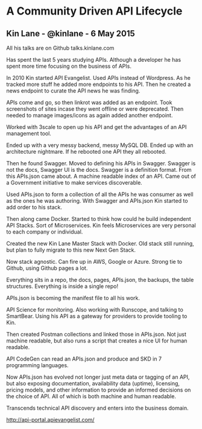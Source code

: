 # A Community Driven API Lifecycle

## Kin Lane - @kinlane - 6 May 2015

All his talks are on Github talks.kinlane.com

Has spent the last 5 years studying APIs. Although a developer he has spent more time focusing on the business of APIs.

In 2010 Kin started API Evangelist. Used APIs instead of Wordpress. As he tracked more stuff he added more endpoints to his API. Then he created a news endpoint to curate the API news he was finding.

APIs come and go, so then linkrot was added as an endpoint. Took screenshots of sites incase they went offline or were deprecated. Then needed to manage images/icons as again added another endpoint.

Worked with 3scale to open up his API and get the advantages of an API management tool.

Ended up with a very messy backend, messy MySQL DB. Ended up with an architecture nightmare. If he rebooted one API they all rebooted.

Then he found Swagger. Moved to defining his APIs in Swagger. Swagger is not the docs, Swagger UI is the docs. Swagger is a definition format. From this APIs.json came about. A machine readable index of an API. Came out of a Government initiative to make services discoverable.

Used APIs.json to form a collection of all the APIs he was consumer as well as the ones he was authoring. With Swagger and APIs.json Kin started to add order to his stack.

Then along came Docker. Started to think how could he build independent API Stacks. Sort of Microservices. Kin feels Microservices are very personal to each company or individual.

Created the new Kin Lane Master Stack with Docker. Old stack still running, but plan to fully migrate to this new Next Gen Stack.

Now stack agnostic. Can fire up in AWS, Google or Azure. Strong tie to Github, using Github pages a lot.

Everything sits in a repo, the docs, pages, APIs.json, the backups, the table structures. Everything is inside a single repo!

APIs.json is becoming the manifest file to all his work.

API Science for monitoring. Also working with Runscope, and talking to SmartBear. Using his API as a gateway for providers to provide tooling to Kin.

Then created Postman collections and linked those in APIs.json. Not just machine readable, but also runs a script that creates a nice UI for human readable.

API CodeGen can read an APIs.json and produce and SKD in 7 programming languages.

Now APIs.json has evolved not longer just meta data or tagging of an API, but also exposing documentation, availability data (uptime), licensing, pricing models, and other information to provide an informed decisions on the choice of API. All of which is both machine and human readable.

Transcends technical API discovery and enters into the business domain.

http://api-portal.apievangelist.com/
